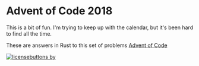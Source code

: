 # Advent of Code 2018

This is a bit of fun. I'm trying to keep up with the calendar, but it's been hard to find all the time.

These are answers in Rust to this set of problems [Advent of Code](https://adventofcode.com/2018)

[![licensebuttons by](https://mirrors.creativecommons.org/presskit/buttons/88x31/svg/by.svg)](https://creativecommons.org/licenses/by/4.0)

